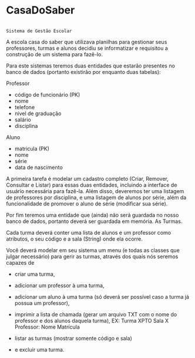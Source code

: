 # CasaDoSaber

				                                                                Sistema de Gestão Escolar

A escola casa do saber que utilizava planilhas para gestionar seus professores, turmas e alunos decidiu se informatizar e requisitou a construção de um sistema para fazê-lo.


Para este sistemas teremos duas entidades que estarão presentes no banco de dados (portanto existirão por enquanto duas tabelas):


Professor
 - código de funcionário (PK)
 - nome
 - telefone
 - nivel de graduação
 - salário
 - disciplina


 Aluno 

 - matricula (PK)
 - nome
 - série
 - data de nascimento


A primeira tarefa é modelar um cadastro completo (Criar, Remover, Consultar e Listar) para essas duas entidades, incluindo a interface de usuário necessária para fazê-la. Além disso, deveremos ter uma listagem de professores por disciplina, e uma listagem de alunos por série, além da funcionalidade de promover o aluno de série (modificar sua série).


Por fim teremos uma entidade que (ainda) não será guardada no nosso banco de dados, portanto deverá ser guardada em memória. As Turmas.

Cada turma deverá conter uma lista de alunos e um professor como atributos, o seu código e a sala (String) onde ela ocorre.

Você deverá modelar em seu sistema um menu (e todas as classes que julgar necessário) para gerir as turmas, através dos quais nós seremos capazes de 
- criar uma turma, 
- adicionar um professor à uma turma, 
- adicionar um aluno à uma turma (só deverá ser possível caso a turma já possua um professor), 
- imprimir a lista de chamada (gerar um arquivo TXT com o nome do professor e dos alunos daquela turma), 
EX: 
Turma XPTO Sala X
Professor: <Nome do Professor>
  Nome               Matrícula
<Nome Aluno1>    <Matricula aluno1>
<Nome Aluno2>    <Matricula aluno2>


- listar as turmas (mostrar somente código e sala) 
- e excluir uma turma. 
